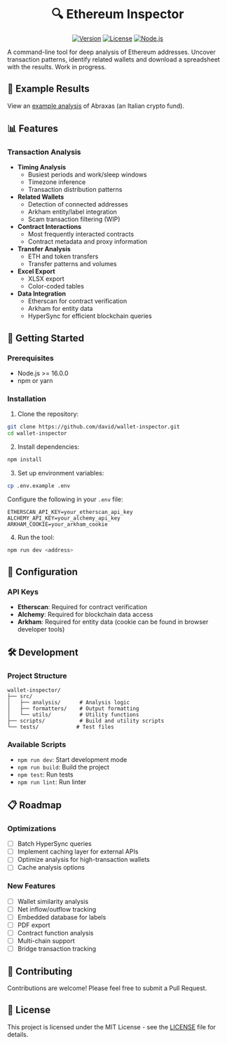 # <div align="center">🔍 Ethereum Inspector</div>

<div align="center">

[![Version](https://img.shields.io/badge/version-0.1.0-blue.svg)](https://github.com/david/wallet-inspector)
[![License](https://img.shields.io/badge/license-MIT-green.svg)](https://github.com/david/wallet-inspector/blob/main/LICENSE)
[![Node.js](https://img.shields.io/badge/node-%3E%3D16.0.0-brightgreen.svg)](https://nodejs.org)

</div>

A command-line tool for deep analysis of Ethereum addresses. Uncover transaction patterns, identify related wallets and download a spreadsheet with the results. Work in progress.

## 📝 Example Results

View an [example analysis](https://docs.google.com/spreadsheets/d/1vczcM9H1sLU1i7BBWB1b4XgvYOX_xD56e3DJa4yNrhE/edit?gid=167015203#gid=167015203) of Abraxas (an Italian crypto fund).

## 📊 Features

### Transaction Analysis
- **Timing Analysis**
  - Busiest periods and work/sleep windows
  - Timezone inference
  - Transaction distribution patterns
- **Related Wallets**
  - Detection of connected addresses
  - Arkham entity/label integration
  - Scam transaction filtering (WIP)
- **Contract Interactions**
  - Most frequently interacted contracts
  - Contract metadata and proxy information
- **Transfer Analysis**
  - ETH and token transfers
  - Transfer patterns and volumes
- **Excel Export**
  - XLSX export
  - Color-coded tables 
- **Data Integration**
  - Etherscan for contract verification
  - Arkham for entity data
  - HyperSync for efficient blockchain queries

## 🚀 Getting Started

### Prerequisites
- Node.js >= 16.0.0
- npm or yarn

### Installation

1. Clone the repository:
```bash
git clone https://github.com/david/wallet-inspector.git
cd wallet-inspector
```

2. Install dependencies:
```bash
npm install
```

3. Set up environment variables:
```bash
cp .env.example .env
```

Configure the following in your `.env` file:
```env
ETHERSCAN_API_KEY=your_etherscan_api_key
ALCHEMY_API_KEY=your_alchemy_api_key
ARKHAM_COOKIE=your_arkham_cookie
```

4. Run the tool:
```bash
npm run dev <address>
```

## 🔧 Configuration

### API Keys
- **Etherscan**: Required for contract verification
- **Alchemy**: Required for blockchain data access
- **Arkham**: Required for entity data (cookie can be found in browser developer tools)

## 🛠️ Development

### Project Structure
```
wallet-inspector/
├── src/
│   ├── analysis/      # Analysis logic
│   ├── formatters/    # Output formatting
│   └── utils/         # Utility functions
├── scripts/           # Build and utility scripts
└── tests/            # Test files
```

### Available Scripts
- `npm run dev`: Start development mode
- `npm run build`: Build the project
- `npm test`: Run tests
- `npm run lint`: Run linter

## 📋 Roadmap

### Optimizations
- [ ] Batch HyperSync queries
- [ ] Implement caching layer for external APIs
- [ ] Optimize analysis for high-transaction wallets
- [ ] Cache analysis options

### New Features
- [ ] Wallet similarity analysis
- [ ] Net inflow/outflow tracking
- [ ] Embedded database for labels
- [ ] PDF export
- [ ] Contract function analysis
- [ ] Multi-chain support
- [ ] Bridge transaction tracking

## 🤝 Contributing

Contributions are welcome! Please feel free to submit a Pull Request.

## 📄 License

This project is licensed under the MIT License - see the [LICENSE](LICENSE) file for details.